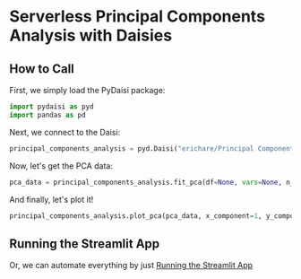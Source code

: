 # Serverless Principal Components Analysis with Daisies

## How to Call

First, we simply load the PyDaisi package:

```python
import pydaisi as pyd
import pandas as pd
```

Next, we connect to the Daisi:

```python
principal_components_analysis = pyd.Daisi("erichare/Principal Components Analysis")
```

Now, let's get the PCA data:

```python
pca_data = principal_components_analysis.fit_pca(df=None, vars=None, n_components=2).value
```

And finally, let's plot it!

```python
principal_components_analysis.plot_pca(pca_data, x_component=1, y_component=2, split_by="Variety").value
```

## Running the Streamlit App

Or, we can automate everything by just [Running the Streamlit App](https://dev3.daisi.io/daisies/3504c0f1-10d7-47b3-a2f0-e79f81178ed9/streamlit)
